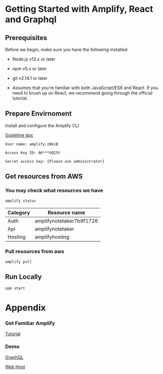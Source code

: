 # Getting Started with Amplify, React and Graphql

## Prerequisites
Before we begin, make sure you have the following installed:

- Node.js v12.x or later

- npm v5.x or later

- git v2.14.1 or later

- Assumes that you’re familiar with both JavaScript/ES6 and React. If you need to brush up on React, we recommend going through the official tutorial.

## Prepare Envirnoment

Install and configure the Amplify CLI 

[Guideline doc](https://docs.amplify.aws/start/getting-started/installation/q/integration/react)

```
User name: amplify-zWkiB

Access Key ID: AK***UQI5Y

Secret access key: {Please ask administrator}
```
## Get resources from AWS
### You may check what resources we have

```
amplify status
```
| Category | Resource name            |
| -------- | ------------------------ |
| Auth     | amplifynotetaker7b9f1726 |
| Api      | amplifynotetaker         |
| Hosting  | amplifyhosting           |
### Pull resources from aws

```
amplify pull
```
## Run Locally

```
npm start
```
# Appendix
### Get Familiar Amplify
[Tutorial](https://docs.amplify.aws/lib/q/platform/js)

### Demo
[GraphQL](https://2lwcfstkxzasllnblyxp53oi6e.appsync-api.us-east-1.amazonaws.com/graphql)

[Web Host](https://dev.dbsy1aermrtyu.amplifyapp.com )

